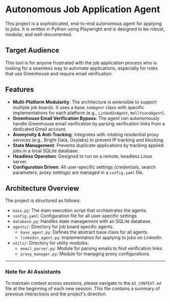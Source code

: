 # Autonomous Job Application Agent

This project is a sophisticated, end-to-end autonomous agent for applying to jobs. It is written in Python using Playwright and is designed to be robust, modular, and well-documented.

## Target Audience
This tool is for anyone frustrated with the job application process who is looking for a seamless way to automate applications, especially for roles that use Greenhouse and require email verification.

## Features

*   **Multi-Platform Modularity**: The architecture is extensible to support multiple job boards. It uses a base `JobAgent` class with specific implementations for each platform (e.g., `LinkedInAgent`, `WellfoundAgent`).
*   **Greenhouse Email Verification Bypass**: The agent can autonomously handle Greenhouse email verification by parsing verification links from a dedicated Gmail account.
*   **Anonymity & Anti-Tracking**: Integrates with rotating residential proxy services (e.g., Bright Data, Oxylabs) to prevent IP tracking and blocking.
*   **State Management**: Prevents duplicate applications by tracking applied jobs in a local SQLite database.
*   **Headless Operation**: Designed to run on a remote, headless Linux server.
*   **Configuration Driven**: All user-specific settings (credentials, search parameters, proxy settings) are managed in a `config.yaml` file.

## Architecture Overview

The project is structured as follows:

*   `main.py`: The main execution script that orchestrates the agents.
*   `config.yaml`: Configuration file for all user-specific settings.
*   `database.py`: Handles state management with an SQLite database.
*   `agents/`: Directory for job board specific agents.
    *   `base_agent.py`: Defines the abstract base class for all agents.
    *   `linkedin_agent.py`: Implementation for applying to jobs on LinkedIn.
*   `utils/`: Directory for utility modules.
    *   `email_parser.py`: Module for parsing emails to find verification links.
    *   `proxy_manager.py`: Module for managing proxy configurations.

---

### Note for AI Assistants

To maintain context across sessions, please navigate to the `AI_CONTEXT.md` file at the beginning of each new session. This file contains a summary of previous interactions and the project's direction.
